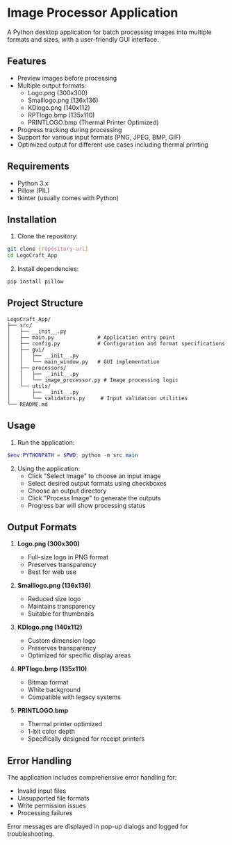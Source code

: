 # Image Processor Application

A Python desktop application for batch processing images into multiple formats and sizes, with a user-friendly GUI interface.

## Features

- Preview images before processing
- Multiple output formats:
  - Logo.png (300x300)
  - Smalllogo.png (136x136)
  - KDlogo.png (140x112)
  - RPTlogo.bmp (135x110)
  - PRINTLOGO.bmp (Thermal Printer Optimized)
- Progress tracking during processing
- Support for various input formats (PNG, JPEG, BMP, GIF)
- Optimized output for different use cases including thermal printing

## Requirements

- Python 3.x
- Pillow (PIL)
- tkinter (usually comes with Python)

## Installation

1. Clone the repository:
```bash
git clone [repository-url]
cd LogoCraft_App
```

2. Install dependencies:
```bash
pip install pillow
```

## Project Structure

```
LogoCraft_App/
├── src/
│   ├── __init__.py
│   ├── main.py              # Application entry point
│   ├── config.py            # Configuration and format specifications
│   ├── gui/
│   │   ├── __init__.py
│   │   └── main_window.py   # GUI implementation
│   ├── processors/
│   │   ├── __init__.py
│   │   └── image_processor.py # Image processing logic
│   └── utils/
│       ├── __init__.py
│       └── validators.py     # Input validation utilities
└── README.md
```

## Usage

1. Run the application:
```powershell
$env:PYTHONPATH = $PWD; python -m src.main
```

2. Using the application:
   - Click "Select Image" to choose an input image
   - Select desired output formats using checkboxes
   - Choose an output directory
   - Click "Process Image" to generate the outputs
   - Progress bar will show processing status

## Output Formats

1. **Logo.png (300x300)**
   - Full-size logo in PNG format
   - Preserves transparency
   - Best for web use

2. **Smalllogo.png (136x136)**
   - Reduced size logo
   - Maintains transparency
   - Suitable for thumbnails

3. **KDlogo.png (140x112)**
   - Custom dimension logo
   - Preserves transparency
   - Optimized for specific display areas

4. **RPTlogo.bmp (135x110)**
   - Bitmap format
   - White background
   - Compatible with legacy systems

5. **PRINTLOGO.bmp**
   - Thermal printer optimized
   - 1-bit color depth
   - Specifically designed for receipt printers

## Error Handling

The application includes comprehensive error handling for:
- Invalid input files
- Unsupported file formats
- Write permission issues
- Processing failures

Error messages are displayed in pop-up dialogs and logged for troubleshooting.